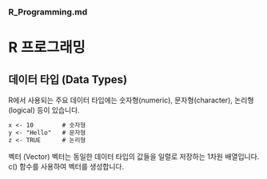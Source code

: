 
### R_Programming.md


# R 프로그래밍

## 데이터 타입 (Data Types)

R에서 사용되는 주요 데이터 타입에는 숫자형(numeric), 문자형(character), 논리형(logical) 등이 있습니다.
```markdown
x <- 10        # 숫자형
y <- "Hello"   # 문자형
z <- TRUE      # 논리형
```

벡터 (Vector)
벡터는 동일한 데이터 타입의 값들을 일렬로 저장하는 1차원 배열입니다. c() 함수를 사용하여 벡터를 생성합니다.
